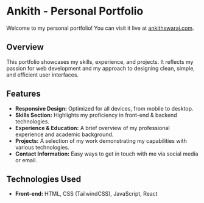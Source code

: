 # Ankith - Personal Portfolio

Welcome to my personal portfolio! You can visit it live at [ankithswaraj.com](https://ankithswaraj.com).

## Overview

This portfolio showcases my skills, experience, and projects. It reflects my passion for web development and my approach to designing clean, simple, and efficient user interfaces.

## Features

- **Responsive Design:** Optimized for all devices, from mobile to desktop.
- **Skills Section:** Highlights my proficiency in front-end & backend technologies.
- **Experience & Education:** A brief overview of my professional experience and academic background.
- **Projects:** A selection of my work demonstrating my capabilities with various technologies.
- **Contact Information:** Easy ways to get in touch with me via social media or email.

## Technologies Used

- **Front-end:** HTML, CSS (TailwindCSS), JavaScript, React
